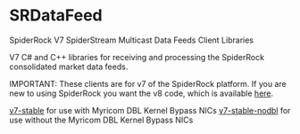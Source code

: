 # SRDataFeed

SpiderRock V7 SpiderStream Multicast Data Feeds Client Libraries

V7 C# and C++ libraries for receiving and processing the SpiderRock consolidated market data feeds.

IMPORTANT: These clients are for v7 of the SpiderRock platform. If you are new to using SpiderRock you want the v8 code, which is available [here](https://github.com/SpiderRock/Connection-Toolbox/tree/main/SpiderStream).

[v7-stable](https://github.com/SpiderRock/SRDataFeed/tree/v7-stable) for use with Myricom DBL Kernel Bypass NICs
[v7-stable-nodbl](https://github.com/SpiderRock/SRDataFeed/tree/v7-stable-nodbl) for use without the Myricom DBL Kernel Bypass NICs
